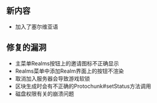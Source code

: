 ## 新内容
* 加入了塞尔维亚语
## 修复的漏洞
* 主菜单Realms按钮上的邀请图标不正确显示
* Realms菜单中添加Realm界面上的按钮不渲染
* 取消加入服务器会导致游戏软锁
* 区块生成时会有不正确的Protochunk#setStatus方法调用
* 磁盘权限有关的崩溃问题
